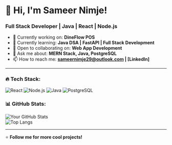 # 🚀 Hi, I'm Sameer Nimje!  
### Full Stack Developer | Java | React | Node.js  

- 🔭 Currently working on: **DineFlow POS**  
- 🌱 Currently learning: **Java DSA | FastAPI | Full Stack Development**  
- 👯 Open to collaborating on: **Web App Development**  
- 💬 Ask me about: **MERN Stack, Java, PostgreSQL**  
- 📫 How to reach me: **sameernimje29@outlook.com | [LinkedIn]**  

---

### 🔥 Tech Stack:
![React](https://img.shields.io/badge/React-20232A?style=for-the-badge&logo=react)
![Node.js](https://img.shields.io/badge/Node.js-43853D?style=for-the-badge&logo=node.js)
![Java](https://img.shields.io/badge/Java-ED8B00?style=for-the-badge&logo=openjdk)
![PostgreSQL](https://img.shields.io/badge/PostgreSQL-316192?style=for-the-badge&logo=postgresql)

### 📊 GitHub Stats:
![Your GitHub Stats](https://github-readme-stats.vercel.app/api?username=your-github-username&show_icons=true&theme=dark)  
![Top Langs](https://github-readme-stats.vercel.app/api/top-langs/?username=your-github-username&layout=compact&theme=dark)  

---

⭐️ **Follow me for more cool projects!**  
